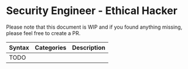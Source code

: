 # Security Engineer - Ethical Hacker

Please note that this document is WIP and if you found anything missing, please feel free to create a PR.


| Syntax                         | Categories | Description |
| ------------------------------ | ---------- | ----------- |
| TODO                   |            |             |